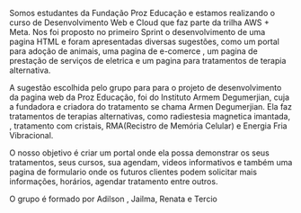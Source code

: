 Somos estudantes da Fundação Proz Educação e estamos realizando o curso de Desenvolvimento Web e Cloud que faz parte da trilha AWS + Meta. Nos foi proposto no primeiro Sprint o desenvolvimento de uma pagina HTML e foram apresentadas diversas sugestões, como um portal para adoção de animais, uma pagina de e-comerce , um pagina de prestação de serviços de eletrica e um pagina para tratamentos de terapia alternativa. 

A sugestão escolhida pelo grupo para para o projeto de desenvolvimento da pagina web da Proz Educação, foi do Instituto Armem Degumerjian, cuja a fundadora e criadora do tratamento se chama Armen Degumerjian. Ela faz tratamentos de terapias alternativas, como radiestesia magnetica imantada, , tratamento com cristais,  RMA(Recistro de Memória Celular) e Energia Fria Vibracional. 

O nosso objetivo é criar um portal onde ela possa demonstrar os seus tratamentos, seus cursos, sua agendam, videos informativos e também uma pagina de formulario onde os futuros clientes podem solicitar mais informações, horários, agendar tratamento entre outros.

O grupo é formado por Adilson , Jailma, Renata e Tercio